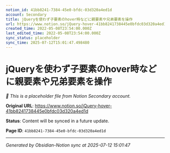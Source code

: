 ```yaml
---
notion_id: 41bb8241-7384-45e0-bfdc-03d320a4ed1d
account: Secondary
title: jQueryを使わず子要素のhover時などに親要素や兄弟要素を操作
url: https://www.notion.so/jQuery-hover-41bb8241738445e0bfdc03d320a4ed1d
created_time: 2022-05-08T23:54:00.000Z
last_edited_time: 2022-05-08T23:54:00.000Z
sync_status: placeholder
sync_time: 2025-07-12T15:01:47.498480
---
```


# jQueryを使わず子要素のhover時などに親要素や兄弟要素を操作

*🔄 This is a placeholder file from Notion Secondary account.*

**Original URL**: https://www.notion.so/jQuery-hover-41bb8241738445e0bfdc03d320a4ed1d

**Status**: Content will be synced in a future update.

**Page ID**: `41bb8241-7384-45e0-bfdc-03d320a4ed1d`

---

*Generated by Obsidian-Notion sync at 2025-07-12 15:01:47*
